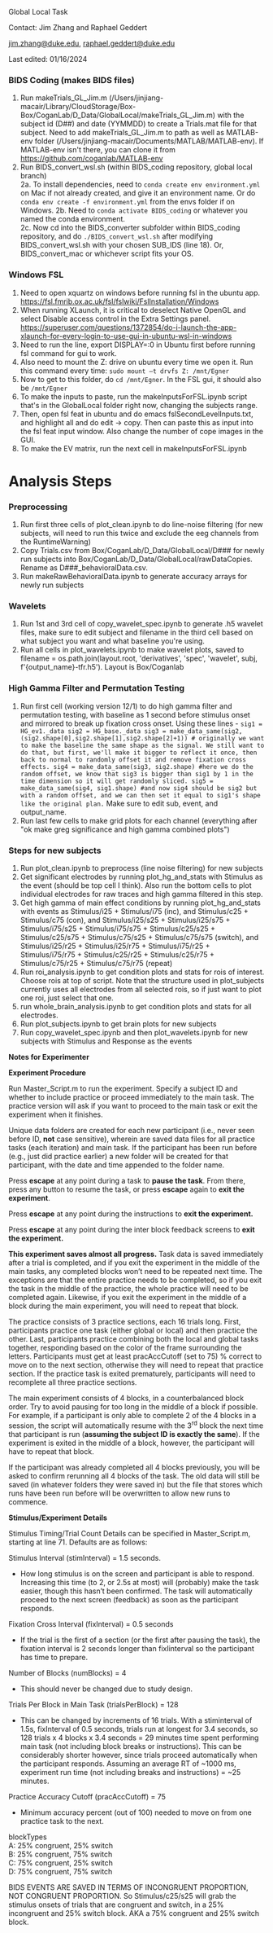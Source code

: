﻿Global Local Task 

Contact: Jim Zhang and Raphael Geddert

jim.zhang@duke.edu, raphael.geddert@duke.edu

Last edited: 01/16/2024

### BIDS Coding (makes BIDS files)
1. Run makeTrials_GL_Jim.m (/Users/jinjiang-macair/Library/CloudStorage/Box-Box/CoganLab/D_Data/GlobalLocal/makeTrials_GL_Jim.m) with the subject id (D##) and date (YYMMDD) to create a Trials.mat file for that subject. Need to add makeTrials_GL_Jim.m to path as well as MATLAB-env folder (/Users/jinjiang-macair/Documents/MATLAB/MATLAB-env). If MATLAB-env isn't there, you can clone it from https://github.com/coganlab/MATLAB-env
2. Run BIDS_convert_wsl.sh (within BIDS_coding repository, global local branch)  
   2a. To install dependencies, need to ```conda create env environment.yml``` on Mac if not already created, and give it an environment name. Or do ```conda env create -f environment.yml``` from the envs folder if on Windows.
   2b. Need to ```conda activate BIDS_coding``` or whatever you named the conda environment.  
   2c. Now cd into the BIDS_converter subfolder within BIDS_coding repository, and do ```./BIDS_convert_wsl.sh``` after modifying BIDS_convert_wsl.sh with your chosen SUB_IDS (line 18). Or, BIDS_convert_mac or whichever script fits your OS.
   
### Windows FSL
1. Need to open xquartz on windows before running fsl in the ubuntu app. https://fsl.fmrib.ox.ac.uk/fsl/fslwiki/FslInstallation/Windows
2. When running XLaunch, it is critical to deselect Native OpenGL and select Disable access control in the Extra Settings panel. https://superuser.com/questions/1372854/do-i-launch-the-app-xlaunch-for-every-login-to-use-gui-in-ubuntu-wsl-in-windows
3. Need to run the line, export DISPLAY=:0 in Ubuntu first before running fsl command for gui to work.
4. Also need to mount the Z: drive on ubuntu every time we open it. Run this command every time: ```sudo mount –t drvfs Z: /mnt/Egner```
5. Now to get to this folder, do ```cd /mnt/Egner```. In the FSL gui, it should also be ```/mnt/Egner```
6. To make the inputs to paste, run the makeInputsForFSL.ipynb script that's in the GlobalLocal folder right now, changing the subjects range.
7. Then, open fsl feat in ubuntu and do emacs fslSecondLevelInputs.txt, and highlight all and do edit -> copy. Then can paste this as input into the fsl feat input window. Also change the number of cope images in the GUI.
8. To make the EV matrix, run the next cell in makeInputsForFSL.ipynb

# **Analysis Steps**

### Preprocessing
1. Run first three cells of plot_clean.ipynb to do line-noise filtering (for new subjects, will need to run this twice and exclude the eeg channels from the RuntimeWarning)
2. Copy Trials.csv from Box/CoganLab/D_Data/GlobalLocal/D### for newly run subjects into Box/CoganLab/D_Data/GlobalLocal/rawDataCopies. Rename as D###_behavioralData.csv.
3. Run makeRawBehavioralData.ipynb to generate accuracy arrays for newly run subjects
### Wavelets
1. Run 1st and 3rd cell of copy_wavelet_spec.ipynb to generate .h5 wavelet files, make sure to edit subject and filename in the third cell based on what subject you want and what baseline you're using.
2. Run all cells in plot_wavelets.ipynb to make wavelet plots, saved to filename = os.path.join(layout.root, 'derivatives', 'spec', 'wavelet', subj, f'{output_name}-tfr.h5'). Layout is Box/Coganlab
 
### High Gamma Filter and Permutation Testing
1. Run first cell (working version 12/1) to do high gamma filter and permutation testing, with baseline as 1 second before stimulus onset and mirrored to break up fixation cross onset. Using these lines - ```sig1 = HG_ev1._data
sig2 = HG_base._data
sig3 = make_data_same(sig2, (sig2.shape[0],sig2.shape[1],sig2.shape[2]+1)) # originally we want to make the baseline the same shape as the signal. We still want to do that, but first, we'll make it bigger to reflect it once, then back to normal to randomly offset it and remove fixation cross effects.
sig4 = make_data_same(sig3, sig2.shape) #here we do the random offset, we know that sig3 is bigger than sig1 by 1 in the time dimension so it will get randomly sliced.
sig5 = make_data_same(sig4, sig1.shape) #and now sig4 should be sig2 but with a random offset, and we can then set it equal to sig1's shape like the original plan.``` Make sure to edit sub, event, and output_name.
2. Run last few cells to make grid plots for each channel (everything after "ok make greg significance and high gamma combined plots")


### Steps for new subjects
1. Run plot_clean.ipynb to preprocess (line noise filtering) for new subjects
2. Get significant electrodes by running plot_hg_and_stats with Stimulus as the event (should be top cell I think). Also run the bottom cells to plot individual electrodes for raw traces and high gamma filtered in this step.
3. Get high gamma of main effect conditions by running plot_hg_and_stats with events as Stimulus/i25 + Stimulus/i75 (inc), and Stimulus/c25 + Stimulus/c75 (con), and Stimulus/i25/s25 + Stimulus/i25/s75 + Stimulus/i75/s25 + Stimulus/i75/s75 + Stimulus/c25/s25 + Stimulus/c25/s75 + Stimulus/c75/s25 + Stimulus/c75/s75 (switch), and Stimulus/i25/r25 + Stimulus/i25/r75 + Stimulus/i75/r25 + Stimulus/i75/r75 + Stimulus/c25/r25 + Stimulus/c25/r75 + Stimulus/c75/r25 + Stimulus/c75/r75 (repeat)
5. Run roi_analysis.ipynb to get condition plots and stats for rois of interest. Choose rois at top of script. Note that the structure used in plot_subjects currently uses all electrodes from all selected rois, so if just want to plot one roi, just select that one.
6. run whole_brain_analysis.ipynb to get condition plots and stats for all electrodes.
7. Run plot_subjects.ipynb to get brain plots for new subjects
8. Run copy_wavelet_spec.ipynb and then plot_wavelets.ipynb for new subjects with Stimulus and Response as the events

**Notes for Experimenter**

**Experiment Procedure**

Run Master\_Script.m to run the experiment. Specify a subject ID and whether to include practice or proceed immediately to the main task. The practice version will ask if you want to proceed to the main task or exit the experiment when it finishes.

Unique data folders are created for each new participant (i.e., never seen before ID, **not** case sensitive), wherein are saved data files for all practice tasks (each iteration) and main task. If the participant has been run before (e.g., just did practice earlier) a new folder will be created for that participant, with the date and time appended to the folder name. 

Press **escape** at any point during a task to **pause the task**. From there, press any button to resume the task, or press **escape** again to **exit the experiment**.

Press **escape** at any point during the instructions to **exit the experiment.**

Press **escape** at any point during the inter block feedback screens to **exit the experiment.**

**This experiment saves almost all progress.** Task data is saved immediately after a trial is completed, and if you exit the experiment in the middle of the main tasks, any completed blocks won’t need to be repeated next time. The exceptions are that the entire practice needs to be completed, so if you exit the task in the middle of the practice, the whole practice will need to be completed again. Likewise, if you exit the experiment in the middle of a block during the main experiment, you will need to repeat that block.

The practice consists of 3 practice sections, each 16 trials long. First, participants practice one task (either global or local) and then practice the other. Last, participants practice combining both the local and global tasks together, responding based on the color of the frame surrounding the letters. Participants must get at least pracAccCutoff  (set to 75) % correct to move on to the next section, otherwise they will need to repeat that practice section. If the practice task is exited prematurely, participants will need to recomplete all three practice sections.

The main experiment consists of 4 blocks, in a counterbalanced block order. Try to avoid pausing for too long in the middle of a block if possible. For example, if a participant is only able to complete 2 of the 4 blocks in a session, the script will automatically resume with the 3<sup>rd</sup> block the next time that participant is run (**assuming the subject ID is exactly the same**). If the experiment is exited in the middle of a block, however, the participant will have to repeat that block.

If the participant was already completed all 4 blocks previously, you will be asked to confirm rerunning all 4 blocks of the task. The old data will still be saved (in whatever folders they were saved in) but the file that stores which runs have been run before will be overwritten to allow new runs to commence.

**Stimulus/Experiment Details**

Stimulus Timing/Trial Count Details can be specified in Master\_Script.m, starting at line 71. Defaults are as follows:

Stimulus Interval (stimInterval) = 1.5 seconds.

- How long stimulus is on the screen and participant is able to respond. Increasing this time (to 2, or 2.5s at most) will (probably) make the task easier, though this hasn’t been confirmed. The task will automatically proceed to the next screen (feedback) as soon as the participant responds.

Fixation Cross Interval (fixInterval) = 0.5 seconds

- If the trial is the first of a section (or the first after pausing the task), the fixation interval is 2 seconds longer than fixIinterval so the participant has time to prepare.

Number of Blocks (numBlocks) = 4

- This should never be changed due to study design.

Trials Per Block in Main Task (trialsPerBlock) = 128

- This can be changed by increments of 16 trials. With a stiminterval of 1.5s, fixInterval of 0.5 seconds, trials run at longest for  3.4 seconds, so 128 trials x 4 blocks x 3.4 seconds = 29 minutes time spent performing main task (not including block breaks or instructions). This can be considerably shorter however, since trials proceed automatically when the participant responds. Assuming an average RT of ~1000 ms, experiment run time (not including breaks and instructions) = ~25 minutes.

Practice Accuracy Cutoff (pracAccCutoff) = 75

- Minimum accuracy percent (out of 100) needed to move on from one practice task to the next.
  
blockTypes  
A: 25% congruent, 25% switch  
B: 25% congruent, 75% switch  
C: 75% congruent, 25% switch  
D: 75% congruent, 75% switch
  
BIDS EVENTS ARE SAVED IN TERMS OF INCONGRUENT PROPORTION, NOT CONGRUENT PROPORTION. So Stimulus/c25/s25 will grab the stimulus onsets of trials that are congruent and switch, in a 25% incongruent and 25% switch block. AKA a 75% congruent and 25% switch block.

